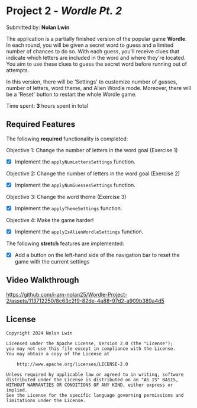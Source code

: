 # Project 2 - *Wordle Pt. 2*

Submitted by: **Nolan Lwin**

The application is a partially finished version of the popular game **Wordle**. In each round, you will be given a secret word to guess and a limited number of chances to do so. With each guess, you'll receive clues that indicate which letters are included in the word and where they're located. You aim to use these clues to guess the secret word before running out of attempts.

In this version, there will be 'Settings' to customize number of gusses, number of letters, word theme, and Alien Wordle mode. Moreover, there will be a 'Reset' button to restart the whole Wordle game.

Time spent: **3** hours spent in total

## Required Features

The following **required** functionality is completed:

Objective 1: Change the number of letters in the word goal (Exercise 1)
- [x] Implement the ```applyNumLettersSettings``` function. 

Objective 2: Change the number of letters in the word goal (Exercise 2)
- [x] Implement the ```applyNumGuessesSettings``` function.

Objective 3: Change the word theme (Exercise 3)
- [x] Implement the ```applyThemeSettings``` function.

Objective 4: Make the game harder!
- [x] Implement the ```applyIsAlienWordleSettings``` function.

The following **stretch** features are implemented:

- [x] Add a button on the left-hand side of the navigation bar to reset the game with the current settings

## Video Walkthrough

https://github.com/i-am-nolan25/Wordle-Project-2/assets/113712250/8c63c2f9-82de-4a88-97d2-a909b389a4d5

## License

    Copyright 2024 Nolan Lwin

    Licensed under the Apache License, Version 2.0 (the "License");
    you may not use this file except in compliance with the License.
    You may obtain a copy of the License at

        http://www.apache.org/licenses/LICENSE-2.0

    Unless required by applicable law or agreed to in writing, software
    distributed under the License is distributed on an "AS IS" BASIS,
    WITHOUT WARRANTIES OR CONDITIONS OF ANY KIND, either express or implied.
    See the License for the specific language governing permissions and
    limitations under the License.
